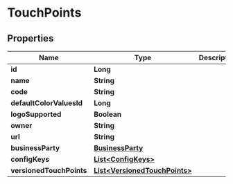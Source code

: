 
# TouchPoints

## Properties
Name | Type | Description | Notes
------------ | ------------- | ------------- | -------------
**id** | **Long** |  | 
**name** | **String** |  |  [optional]
**code** | **String** |  |  [optional]
**defaultColorValuesId** | **Long** |  | 
**logoSupported** | **Boolean** |  | 
**owner** | **String** |  |  [optional]
**url** | **String** |  |  [optional]
**businessParty** | [**BusinessParty**](BusinessParty.md) |  |  [optional]
**configKeys** | [**List&lt;ConfigKeys&gt;**](ConfigKeys.md) |  |  [optional]
**versionedTouchPoints** | [**List&lt;VersionedTouchPoints&gt;**](VersionedTouchPoints.md) |  |  [optional]



